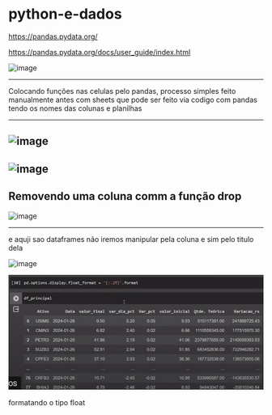 # python-e-dados

https://pandas.pydata.org/

https://pandas.pydata.org/docs/user_guide/index.html

![image](https://github.com/Luciano-Ferreira/python-e-dados/assets/46464433/bf56a0ab-0627-47ce-ad80-5fc7d159eb5c)

---
Colocando funções nas celulas pelo pandas, processo simples feito manualmente antes com sheets que pode ser feito via codigo com pandas tendo os nomes das colunas e planilhas

---
![image](https://github.com/Luciano-Ferreira/python-e-dados/assets/46464433/c4bde0ff-22e2-4107-9eb9-7fc1b8953596)
---

![image](https://github.com/Luciano-Ferreira/python-e-dados/assets/46464433/38c07e20-1864-45bf-bfcb-a80e54316a26)
---


Removendo uma coluna comm a função drop 
---
![image](https://github.com/Luciano-Ferreira/python-e-dados/assets/46464433/0cc18da3-1204-4ba2-8e44-170d147dedf0)

---

 e aquji sao dataframes não iremos manipular pela coluna e sim pelo titulo dela

 ![image](https://github.com/Luciano-Ferreira/python-e-dados/assets/46464433/61b7b356-722b-4983-b9a1-ce7c99861bb2)


![alt text](image.png)

formatando o tipo float